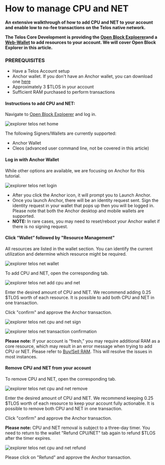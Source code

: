 # How to manage CPU and NET

__An extensive walkthrough of how to add CPU and NET to your account and enable low to no-fee transactions on the Telos native network.__

__The Telos Core Development is providing the [Open Block Exploerer](https://explorer.telos.net)and a [Web-Wallet](https://wallet.telos.net/) to add resources to your account. We will cover Open Block Explorer in this article.__

### PREREQUISITES

- Have a Telos Account setup
- Anchor wallet. If you don't have an Anchor wallet, you can download one [here](https://greymass.com/en/anchor/)
- Approximately 3 $TLOS in your account
- Sufficient RAM purchased to perform transactions

#### Instructions to add CPU and NET:

Navigate to [Open Block Exploerer](https://explorer.telos.net) and log in.

![explorer telos net home](https://user-images.githubusercontent.com/39388424/192003471-9293e0f8-e178-4615-a683-305a8d3e794f.png)

The following Signers/Wallets are currently supported:
- Anchor Wallet
- Cleos (advanced user command line, not be covered in this article)

#### Log in with Anchor Wallet   
While other options are available, we are focusing on Anchor for this tutorial.

![explorer telos net login](https://user-images.githubusercontent.com/39388424/192003510-a2b1537e-aa60-4096-8e49-5a21ca052229.png)

- After you click the Anchor icon, it will prompt you to Launch Anchor.  
- Once you launch Anchor, there will be an identity request sent. Sign the identity request in your wallet that pops up then you will be logged in. Please note that both the Anchor desktop and mobile wallets are supported. 
- __NOTE:__ In rare cases, you may need to reset/reboot your Anchor wallet if there is no signing request.

#### Click “Wallet” followed by "Resource Management"

All resources are listed in the wallet section. You can identify the current utilization and determine which resource might be required.

![explorer telos net wallet](https://user-images.githubusercontent.com/39388424/192003919-ffc6865a-0ec9-4403-81cf-3de04ec50a65.png)

To add CPU and NET, open the corresponding tab.

![explorer telos net add cpu and net](https://user-images.githubusercontent.com/39388424/192004133-7b013b14-4c0b-4bfc-a95b-1a88d931a65a.png)

Enter the desired amount of CPU and NET. We recommend adding 0.25 $TLOS worth of each resource. It is possible to add both CPU and NET in one transaction.

Click "confirm" and approve the Anchor transaction.

![explorer telos net cpu and net sign](https://user-images.githubusercontent.com/39388424/192004955-f21123c2-2057-42c6-b1c2-1cbeb3e28edd.png)

![explorer telos net transaction confirmation](https://user-images.githubusercontent.com/39388424/192004975-7d0eb96e-fe67-47bf-9f6e-976d366a1149.png)

__Please note:__ If your account is “fresh,” you may require additional RAM as a core resource, which may result in an error message when trying to add CPU or NET. Please refer to [Buy/Sell RAM](https://github.com/telosnetwork/telos-docs/blob/master/docs/learn/resource_management_guide/ram.md). This will resolve the issues in most instances.

#### Remove CPU and NET from your account

To remove CPU and NET, open the corresponding tab.

![explorer telos net cpu and net remove](https://user-images.githubusercontent.com/39388424/192006080-37a9a958-7018-4b41-bdd2-232af2e085b9.png)

Enter the desired amount of CPU and NET. We recommend keeping 0.25 $TLOS worth of each resource to keep your account fully actionable. It is possible to remove both CPU and NET in one transaction.

Click "confirm" and approve the Anchor transaction.

__Please note:__ CPU and NET removal is subject to a three-day timer. You need to return to the wallet "Refund CPU/NET" tab again to refund $TLOS after the timer expires.

![explorer telos net cpu and net refund](https://user-images.githubusercontent.com/39388424/192008496-3bf8cb60-c35e-43e5-9ca1-00dc3ee9c194.png)

Please click on "Refund" and approve the Anchor transaction.
